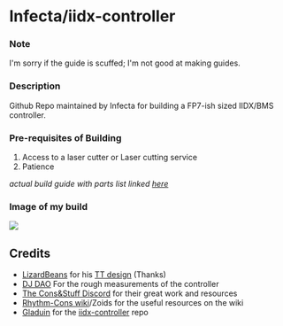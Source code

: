 # Infecta/iidx-controller

### Note
I'm sorry if the guide is scuffed; I'm not good at making guides.

### Description
Github Repo maintained by Infecta for building a FP7-ish sized IIDX/BMS controller.

### Pre-requisites of Building
1. Access to a laser cutter or Laser cutting service
2. Patience

*actual build guide with parts list linked [here](https://github.com/Infecta/iidx-controller/tree/main/build-guide)*

### Image of my build

![](https://media.discordapp.net/attachments/341071684536893440/1046482895063236730/PXL_20221128_0148056152.jpg?width=1179&height=566)

## Credits

- [LizardBeans](https://github.com/lizardbeans) for his [TT design](https://consandstuff.github.io/rhythmcons/beatmania-iidx/iidx-small/turntable/) (Thanks)
- [DJ DAO](https://www.gamo2.com/en/index.php?dispatch=products.view&product_id=244) For the rough measurements of the controller
- [The Cons&Stuff Discord](https://discord.com/invite/fknwz8s) for their great work and resources
- [Rhythm-Cons wiki](https://rhythm-cons.wiki/w/Main_Page)/Zoids for the useful resources on the wiki
- [Gladuin](https://github.com/Gladuin) for the [iidx-controller](https://github.com/Gladuin/iidx-controller) repo